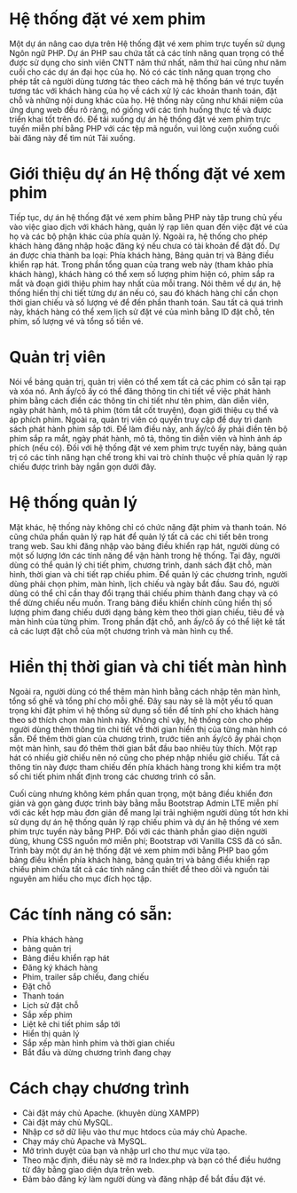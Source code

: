 # Hệ thống đặt vé xem phim

Một dự án nâng cao dựa trên Hệ thống đặt vé xem phim trực tuyến sử dụng Ngôn ngữ PHP. Dự án PHP sau chứa tất cả các tính năng quan trọng có thể được sử dụng cho sinh viên CNTT năm thứ nhất, năm thứ hai cũng như năm cuối cho các dự án đại học của họ. Nó có các tính năng quan trọng cho phép tất cả người dùng tương tác theo cách mà hệ thống bán vé trực tuyến tương tác với khách hàng của họ về cách xử lý các khoản thanh toán, đặt chỗ và những nội dung khác của họ. Hệ thống này cũng như khái niệm của ứng dụng web đều rõ ràng, nó giống với các tình huống thực tế và được triển khai tốt trên đó. Để tải xuống dự án hệ thống đặt vé xem phim trực tuyến miễn phí bằng PHP với các tệp mã nguồn, vui lòng cuộn xuống cuối bài đăng này để tìm nút Tải xuống.


# Giới thiệu dự án Hệ thống đặt vé xem phim
Tiếp tục, dự án hệ thống đặt vé xem phim bằng PHP này tập trung chủ yếu vào việc giao dịch với khách hàng, quản lý rạp liên quan đến việc đặt vé của họ và các bộ phận khác của phía quản lý. Ngoài ra, hệ thống cho phép khách hàng đăng nhập hoặc đăng ký nếu chưa có tài khoản để đặt đồ. Dự án được chia thành ba loại: Phía khách hàng, Bảng quản trị và Bảng điều khiển rạp hát. Trong phần tổng quan của trang web này (tham khảo phía khách hàng), khách hàng có thể xem số lượng phim hiện có, phim sắp ra mắt và đoạn giới thiệu phim hay nhất của mỗi trang. Nói thêm về dự án, hệ thống hiển thị chi tiết từng dự án nếu có, sau đó khách hàng chỉ cần chọn thời gian chiếu và số lượng vé để đến phần thanh toán. Sau tất cả quá trình này, khách hàng có thể xem lịch sử đặt vé của mình bằng ID đặt chỗ, tên phim, số lượng vé và tổng số tiền vé.


# Quản trị viên
Nói về bảng quản trị, quản trị viên có thể xem tất cả các phim có sẵn tại rạp và xóa nó. Anh ấy/cô ấy có thể đăng thông tin chi tiết về việc phát hành phim bằng cách điền các thông tin chi tiết như tên phim, dàn diễn viên, ngày phát hành, mô tả phim (tóm tắt cốt truyện), đoạn giới thiệu cụ thể và áp phích phim. Ngoài ra, quản trị viên có quyền truy cập để duy trì danh sách phát hành phim sắp tới. Để làm điều này, anh ấy/cô ấy phải điền tên bộ phim sắp ra mắt, ngày phát hành, mô tả, thông tin diễn viên và hình ảnh áp phích (nếu có). Đối với hệ thống đặt vé xem phim trực tuyến này, bảng quản trị có các tính năng hạn chế trong khi vai trò chính thuộc về phía quản lý rạp chiếu được trình bày ngắn gọn dưới đây.


# Hệ thống quản lý 
Mặt khác, hệ thống này không chỉ có chức năng đặt phim và thanh toán. Nó cũng chứa phần quản lý rạp hát để quản lý tất cả các chi tiết bên trong trang web. Sau khi đăng nhập vào bảng điều khiển rạp hát, người dùng có một số lượng lớn các tính năng để vận hành trong hệ thống. Tại đây, người dùng có thể quản lý chi tiết phim, chương trình, danh sách đặt chỗ, màn hình, thời gian và chi tiết rạp chiếu phim. Để quản lý các chương trình, người dùng phải chọn phim, màn hình, lịch chiếu và ngày bắt đầu. Sau đó, người dùng có thể chỉ cần thay đổi trạng thái chiếu phim thành đang chạy và có thể dừng chiếu nếu muốn. Trang bảng điều khiển chính cũng hiển thị số lượng phim đang chiếu dưới dạng bảng kèm theo thời gian chiếu, tiêu đề và màn hình của từng phim. Trong phần đặt chỗ, anh ấy/cô ấy có thể liệt kê tất cả các lượt đặt chỗ của một chương trình và màn hình cụ thể.


# Hiển thị thời gian và chi tiết màn hình
Ngoài ra, người dùng có thể thêm màn hình bằng cách nhập tên màn hình, tổng số ghế và tổng phí cho mỗi ghế. Đây sau này sẽ là một yếu tố quan trọng khi đặt phim vì hệ thống sử dụng số tiền để tính phí cho khách hàng theo sở thích chọn màn hình này. Không chỉ vậy, hệ thống còn cho phép người dùng thêm thông tin chi tiết về thời gian hiển thị của từng màn hình có sẵn. Để thêm thời gian của chương trình, trước tiên anh ấy/cô ấy phải chọn một màn hình, sau đó thêm thời gian bắt đầu bao nhiêu tùy thích. Một rạp hát có nhiều giờ chiếu nên nó cũng cho phép nhập nhiều giờ chiếu. Tất cả thông tin này được tham chiếu đến phía khách hàng trong khi kiểm tra một số chi tiết phim nhất định trong các chương trình có sẵn.


Cuối cùng nhưng không kém phần quan trọng, một bảng điều khiển đơn giản và gọn gàng được trình bày bằng mẫu Bootstrap Admin LTE miễn phí với các kết hợp màu đơn giản để mang lại trải nghiệm người dùng tốt hơn khi sử dụng dự án hệ thống quản lý rạp chiếu phim và dự án hệ thống vé xem phim trực tuyến này bằng PHP. Đối với các thành phần giao diện người dùng, khung CSS nguồn mở miễn phí; Bootstrap với Vanilla CSS đã có sẵn. Trình bày một dự án hệ thống đặt vé xem phim mới bằng PHP bao gồm bảng điều khiển phía khách hàng, bảng quản trị và bảng điều khiển rạp chiếu phim chứa tất cả các tính năng cần thiết để theo dõi và nguồn tài nguyên am hiểu cho mục đích học tập.



# Các tính năng có sẵn:


- Phía khách hàng
- bảng quản trị
- Bảng điều khiển rạp hát
- Đăng ký khách hàng
- Phim, trailer sắp chiếu, đang chiếu
- Đặt chỗ
- Thanh toán
- Lịch sử đặt chỗ
- Sắp xếp phim
- Liệt kê chi tiết phim sắp tới
- Hiển thị quản lý
- Sắp xếp màn hình phim và thời gian chiếu
- Bắt đầu và dừng chương trình đang chạy


# Cách chạy chương trình
- Cài đặt máy chủ Apache. (khuyên dùng XAMPP)
- Cài đặt máy chủ MySQL.
- Nhập cơ sở dữ liệu vào thư mục htdocs của máy chủ Apache.
- Chạy máy chủ Apache và MySQL.
- Mở trình duyệt của bạn và nhập url cho thư mục vừa tạo.
- Theo mặc định, điều này sẽ mở ra Index.php và bạn có thể điều hướng từ đây bằng giao diện dựa trên web.
- Đảm bảo đăng ký làm người dùng và đăng nhập để bắt đầu đặt vé.
